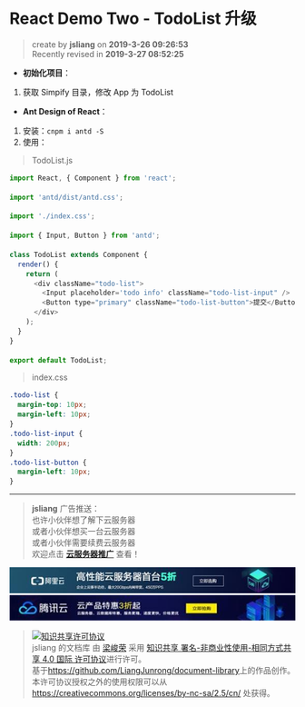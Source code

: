 React Demo Two - TodoList 升级
===

> create by **jsliang** on **2019-3-26 09:26:53**   
> Recently revised in **2019-3-27 08:52:25**

* **初始化项目**：

1. 获取 Simpify 目录，修改 App 为 TodoList

* **Ant Design of React**：

1. 安装：`cnpm i antd -S`
2. 使用：

> TodoList.js

```js
import React, { Component } from 'react';

import 'antd/dist/antd.css';

import './index.css';

import { Input, Button } from 'antd';

class TodoList extends Component {
  render() {
    return (
      <div className="todo-list">
        <Input placeholder='todo info' className="todo-list-input" />
        <Button type="primary" className="todo-list-button">提交</Button>
      </div>
    );
  }
}

export default TodoList;
```

> index.css

```css
.todo-list {
  margin-top: 10px;
  margin-left: 10px;
}
.todo-list-input {
  width: 200px;
}
.todo-list-button {
  margin-left: 10px;
}
```



---

> **jsliang** 广告推送：  
> 也许小伙伴想了解下云服务器  
> 或者小伙伴想买一台云服务器  
> 或者小伙伴需要续费云服务器  
> 欢迎点击 **[云服务器推广](https://github.com/LiangJunrong/document-library/blob/master/other-library/Monologue/%E7%A8%B3%E9%A3%9F%E8%89%B0%E9%9A%BE.md)** 查看！

[![图](../../public-repertory/img/z-small-seek-ali-3.jpg)](https://promotion.aliyun.com/ntms/act/qwbk.html?userCode=w7hismrh)
[![图](../../public-repertory/img/z-small-seek-tencent-2.jpg)](https://cloud.tencent.com/redirect.php?redirect=1014&cps_key=49f647c99fce1a9f0b4e1eeb1be484c9&from=console)

> <a rel="license" href="http://creativecommons.org/licenses/by-nc-sa/4.0/"><img alt="知识共享许可协议" style="border-width:0" src="https://i.creativecommons.org/l/by-nc-sa/4.0/88x31.png" /></a><br /><span xmlns:dct="http://purl.org/dc/terms/" property="dct:title">jsliang 的文档库</span> 由 <a xmlns:cc="http://creativecommons.org/ns#" href="https://github.com/LiangJunrong/document-library" property="cc:attributionName" rel="cc:attributionURL">梁峻荣</a> 采用 <a rel="license" href="http://creativecommons.org/licenses/by-nc-sa/4.0/">知识共享 署名-非商业性使用-相同方式共享 4.0 国际 许可协议</a>进行许可。<br />基于<a xmlns:dct="http://purl.org/dc/terms/" href="https://github.com/LiangJunrong/document-library" rel="dct:source">https://github.com/LiangJunrong/document-library</a>上的作品创作。<br />本许可协议授权之外的使用权限可以从 <a xmlns:cc="http://creativecommons.org/ns#" href="https://creativecommons.org/licenses/by-nc-sa/2.5/cn/" rel="cc:morePermissions">https://creativecommons.org/licenses/by-nc-sa/2.5/cn/</a> 处获得。